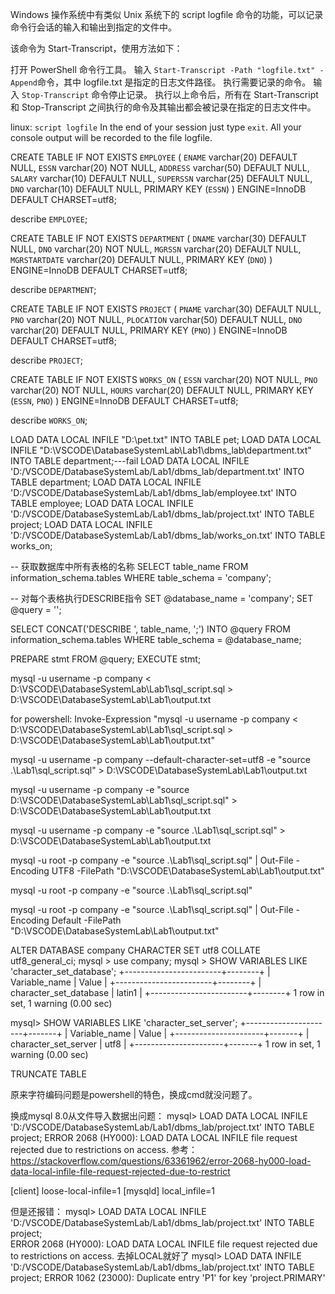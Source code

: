 Windows 操作系统中有类似 Unix 系统下的 script logfile 命令的功能，可以记录命令行会话的输入和输出到指定的文件中。

该命令为 Start-Transcript，使用方法如下：

打开 PowerShell 命令行工具。
输入 `Start-Transcript -Path "logfile.txt" -Append`命令，其中 logfile.txt 是指定的日志文件路径。
执行需要记录的命令。
输入 `Stop-Transcript` 命令停止记录。
执行以上命令后，所有在 Start-Transcript 和 Stop-Transcript 之间执行的命令及其输出都会被记录在指定的日志文件中。

linux:
`script logfile`
In the end of your session just type `exit`.
All your console output will be recorded to the file logfile.

CREATE TABLE IF NOT EXISTS `EMPLOYEE` (
    `ENAME` varchar(20) DEFAULT NULL,
    `ESSN` varchar(20) NOT NULL,
    `ADDRESS` varchar(50) DEFAULT NULL,
    `SALARY` varchar(10) DEFAULT NULL,
    `SUPERSSN` varchar(25) DEFAULT NULL,
    `DNO` varchar(10) DEFAULT NULL,
    PRIMARY KEY (`ESSN`)
) ENGINE=InnoDB DEFAULT CHARSET=utf8;

describe `EMPLOYEE`;

CREATE TABLE IF NOT EXISTS `DEPARTMENT` (
  `DNAME` varchar(30) DEFAULT NULL,
  `DNO` varchar(20) NOT NULL,
  `MGRSSN` varchar(20) DEFAULT NULL,
  `MGRSTARTDATE` varchar(20) DEFAULT NULL,
  PRIMARY KEY (`DNO`)
) ENGINE=InnoDB DEFAULT CHARSET=utf8;

describe `DEPARTMENT`;

CREATE TABLE IF NOT EXISTS `PROJECT` (
  `PNAME` varchar(30) DEFAULT NULL,
  `PNO` varchar(20) NOT NULL,
  `PLOCATION` varchar(50) DEFAULT NULL,
  `DNO` varchar(20) DEFAULT NULL,
  PRIMARY KEY (`PNO`)
) ENGINE=InnoDB DEFAULT CHARSET=utf8;

describe `PROJECT`;

CREATE TABLE IF NOT EXISTS `WORKS_ON` (
  `ESSN` varchar(20) NOT NULL,
  `PNO` varchar(20) NOT NULL,
  `HOURS` varchar(20) DEFAULT NULL,
  PRIMARY KEY (`ESSN`, `PNO`)
) ENGINE=InnoDB DEFAULT CHARSET=utf8;

describe `WORKS_ON`;


LOAD DATA LOCAL INFILE "D:\pet.txt" INTO TABLE pet;
LOAD DATA LOCAL INFILE "D:\VSCODE\DatabaseSystemLab\Lab1\dbms_lab\department.txt" INTO TABLE department;---fail
LOAD DATA LOCAL INFILE 'D:/VSCODE/DatabaseSystemLab/Lab1/dbms_lab/department.txt' INTO TABLE department;
LOAD DATA LOCAL INFILE 'D:/VSCODE/DatabaseSystemLab/Lab1/dbms_lab/employee.txt' INTO TABLE employee;
LOAD DATA LOCAL INFILE 'D:/VSCODE/DatabaseSystemLab/Lab1/dbms_lab/project.txt' INTO TABLE project;
LOAD DATA LOCAL INFILE 'D:/VSCODE/DatabaseSystemLab/Lab1/dbms_lab/works_on.txt' INTO TABLE works_on;

-- 获取数据库中所有表格的名称
SELECT table_name 
FROM information_schema.tables 
WHERE table_schema = 'company';

-- 对每个表格执行DESCRIBE指令
SET @database_name = 'company';
SET @query = '';

SELECT CONCAT('DESCRIBE ', table_name, ';') INTO @query 
FROM information_schema.tables 
WHERE table_schema = @database_name;

PREPARE stmt FROM @query;
EXECUTE stmt;

mysql -u username -p company < D:\VSCODE\DatabaseSystemLab\Lab1\sql_script.sql > D:\VSCODE\DatabaseSystemLab\Lab1\output.txt

for powershell:
Invoke-Expression "mysql -u username -p company < D:\VSCODE\DatabaseSystemLab\Lab1\sql_script.sql > D:\VSCODE\DatabaseSystemLab\Lab1\output.txt"


mysql -u username -p company --default-character-set=utf8 -e "source .\\Lab1\\sql_script.sql" > D:\VSCODE\DatabaseSystemLab\Lab1\output.txt



mysql -u username -p company -e "source D:\\VSCODE\\DatabaseSystemLab\\Lab1\\sql_script.sql" > D:\VSCODE\DatabaseSystemLab\Lab1\output.txt

mysql -u username -p company -e "source .\\Lab1\\sql_script.sql" > D:\VSCODE\DatabaseSystemLab\Lab1\output.txt

mysql -u root -p company -e "source .\Lab1\sql_script.sql" | Out-File -Encoding UTF8 -FilePath "D:\VSCODE\DatabaseSystemLab\Lab1\output.txt"

mysql -u root -p company -e "source .\Lab1\sql_script.sql"

mysql -u root -p company -e "source .\Lab1\sql_script.sql" | Out-File -Encoding Default -FilePath "D:\VSCODE\DatabaseSystemLab\Lab1\output.txt"


ALTER DATABASE company CHARACTER SET utf8 COLLATE utf8_general_ci;
mysql > use company;
mysql > SHOW VARIABLES LIKE 'character_set_database';
+------------------------+--------+
| Variable_name          | Value  |
+------------------------+--------+
| character_set_database | latin1 |
+------------------------+--------+
1 row in set, 1 warning (0.00 sec)

mysql> SHOW VARIABLES LIKE 'character_set_server';
+----------------------+-------+
| Variable_name        | Value |
+----------------------+-------+
| character_set_server | utf8  |
+----------------------+-------+
1 row in set, 1 warning (0.00 sec)


TRUNCATE TABLE 


原来字符编码问题是powershell的特色，换成cmd就没问题了。


换成mysql 8.0从文件导入数据出问题：
mysql> LOAD DATA LOCAL INFILE 'D:/VSCODE/DatabaseSystemLab/Lab1/dbms_lab/project.txt' INTO TABLE project;
ERROR 2068 (HY000): LOAD DATA LOCAL INFILE file request rejected due to restrictions on access.
参考：https://stackoverflow.com/questions/63361962/error-2068-hy000-load-data-local-infile-file-request-rejected-due-to-restrict

[client]
loose-local-infile=1
[mysqld]
local_infile=1

但是还报错：
mysql> LOAD DATA LOCAL INFILE 'D:/VSCODE/DatabaseSystemLab/Lab1/dbms_lab/project.txt' INTO TABLE project;     
ERROR 2068 (HY000): LOAD DATA LOCAL INFILE file request rejected due to restrictions on access.
去掉LOCAL就好了
mysql> LOAD DATA INFILE 'D:/VSCODE/DatabaseSystemLab/Lab1/dbms_lab/project.txt' INTO TABLE project;
ERROR 1062 (23000): Duplicate entry 'P1' for key 'project.PRIMARY'